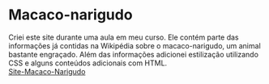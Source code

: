# Macaco-narigudo
Criei este site durante uma aula em meu curso. Ele contém parte das informações já contidas na Wikipédia sobre o macaco-narigudo, um animal bastante engraçado. Além das informações adicionei estilização utilizando CSS e alguns conteúdos adicionais com HTML.  
[Site-Macaco-Narigudo](https://gsvjacob.github.io/Macaco-Narigudo/)
